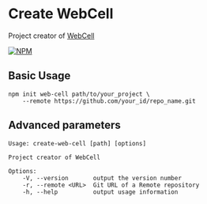 # Create WebCell

Project creator of [WebCell](https://web-cell.tk/)

[![NPM](https://nodei.co/npm/create-web-cell.png?downloads=true&downloadRank=true&stars=true)](https://nodei.co/npm/create-web-cell/)



## Basic Usage

```Shell
npm init web-cell path/to/your_project \
    --remote https://github.com/your_id/repo_name.git
```

## Advanced parameters

    Usage: create-web-cell [path] [options]

    Project creator of WebCell

    Options:
        -V, --version       output the version number
        -r, --remote <URL>  Git URL of a Remote repository
        -h, --help          output usage information

